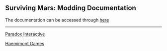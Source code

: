 ## Surviving Mars: Modding Documentation

The documentation can be accessed through [here](index.md.html)

---
[Paradox Interactive](https://www.paradoxplaza.com/ )

[Haemimont Games](https://www.haemimontgames.com/ )